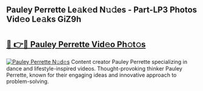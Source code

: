 ## Pauley Perrette Le𝚊k𝚎d N𝚞𝚍es - Part-LP3 Photos Vid𝚎o Le𝚊ks GiZ9h

# <h2><a href="http://fbbhvz.evod.top/?m=Pauley+Perrette">🔗 👉🔴 Pauley Perrette Vid𝚎o Ph𝚘t𝚘s</a></h2>

[![Pauley Perrette N𝚞d𝚎s](https://i.imgur.com/8V9OHl7.gif)](http://fbbhvz.evod.top/?m=Pauley+Perrette)
Content creator Pauley Perrette specializing in dance and lifestyle-inspired videos. Thought-provoking thinker Pauley Perrette, known for their engaging ideas and innovative approach to problem-solving. 
